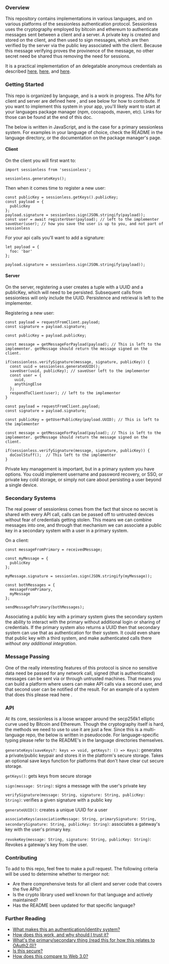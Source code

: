 ### Overview

This repository contains implementations in various languages, and on various platforms of the sessionless authentication protocol. Sessionless uses the cryptography employed by bitcoin and ethereum to authenticate messages sent between a client and a server. A private key is created and stored on the client, and then used to sign messages, which are then verified by the server via the public key associated with the client. Because this message verifying proves the provinence of the message, no other secret need be shared thus removing the need for sessions. 

It is a practical implementation of an delegatable anonymous credentials as described [here](https://www.microsoft.com/en-us/research/wp-content/uploads/2009/08/anoncred.pdf), [here](https://www.planetnineapp.com/digital-identity-for-smart-cities), and [here](https://www.sciencedirect.com/science/article/abs/pii/S1389128623005315).

### Getting Started

This repo is organized by language, and is a work in progress. The APIs for client and server are defined here <add link>, and see below for how to contribute. If you want to implement this system in your app, you'll likely want to start at your languages package manager (npm, cocoapods, maven, etc). Links for those can be found at the end of this doc. 

The below is written in JavaScript, and is the case for a primary sessionless system. For examples in your language of choice, check the README in the language directory, or the documentation on the package manager's page. 

#### Client

On the client you will first want to:

```
import sessionless from 'sessionless';

sessionless.generateKeys();
```

Then when it comes time to register a new user:

```
const publicKey = sessionless.getKeys().publicKey;
const payload = {
  publicKey
};
payload.signature = sessionless.sign(JSON.stringify(payload));
const user = await registerUser(payload); // left to the implementer
saveUser(user); // how you save the user is up to you, and not part of sessionless
```

For your api calls you'll want to add a signature:
```
let payload = {
  foo: 'bar'
};

payload.signature = sessionless.sign(JSON.stringify(payload));
```

#### Server

On the server, registering a user creates a tuple with a UUID and a publicKey, which will need to be persisted.
Subsequent calls from sessionless will only include the UUID. Persistence and retrieval is left to the implementer.

Registering a new user:

```
const payload = requestFromClient.payload;
const signature = payload.signature;

const publicKey = payload.publicKey;

const message = getMessageForPayload(payload); // This is left to the implementer. getMessage should return the message signed on the client.

if(sessionless.verifySignature(message, signature, publicKey)) {
  const uuid = sessionless.generateUUID();
  saveUser(uuid, publicKey); // saveUser left to the implementer
  const user = {
    uuid, 
    anythingElse
  };
  respondToClient(user); // left to the implementer
}
```

```
const payload = requestFromClient.payload;
const signature = payload.signature;

const publicKey = getUserPublicKey(payload.UUID); // This is left to the implementer

const message = getMessageForPayload(payload); // This is left to the implementer. getMessage should return the message signed on the client.

if(sessionless.verifySignature(message, signature, publicKey)) {
  doCoolStuff();  // This left to the implementer
}
```

Private key management is important, but in a primary system you have options. You could implement username and password recovery, or SSO, or private key cold storage, or simply not care about persisting a user beyond a single device. 

### Secondary Systems

The real power of sessionless comes from the fact that since no secret is shared with every API call, calls can be passed off to untrusted devices without fear of credentials getting stolen. This means we can combine messages into one, and through that mechanism we can associate a public key in a secondary system with a user in a primary system. 

On a client:

```
const messageFromPrimary = receivedMessage;

const myMessage = {
  publicKey
};

myMessage.signature = sessionles.sign(JSON.stringify(myMessage));

const bothMessages = {
  messageFromPrimary,
  myMessage
};

sendMessageToPrimary(bothMessages);
```

Associating a public key with a primary system gives the secondary system the ability to interact with the primary without additional login or sharing of credentials. If the primary system also returns a UUID then that secondary system can use that as authentication for their system. It could even share that public key with a third system, and make authenticated calls there _without any additional integration_. 

### Message Passing

One of the really interesting features of this protocol is since no sensitive data need be passed for any network call, signed (that is authenticated) messages can be sent via or through untrusted machines. That means you can build a platform where users can make API calls via a second user, and that second user can be notified of the result. For an example of a system that does this please read here <include link to MAGIC>.

### API

At its core, sessionless is a loose wrapper around the secp256k1 elliptic curve used by Bitcoin and Ethereum. Though the cryptography itself is hard, the methods we need to use to use it are just a few. Since this is a multi-language repo, the below is written in pseudocode. For language-specific typing please refer to the README's in the language directories themselves. 

`generateKeys(saveKeys?: keys => void, getKeys?: () => Keys)`: generates a private/public keypair and stores it in the platform's secure storage. Takes an optional save keys function for platforms that don't have clear cut secure storage. 

`getKeys()`: gets keys from secure storage

`sign(message: String)`: signs a message with the user's private key 

`verifySignature(message: String, signature: String, publicKey: String)`: verifies a given signature with a public key

`generateUUID()`: creates a unique UUID for a user 

`associateKeys(associationMessage: String, primarySignature: String, secondarySignature: String, publicKey: String)`: associates a gateway's key with the user's primary key.

`revokeKey(message: String, signature: String, publicKey: String)`: Revokes a gateway's key from the user.

### Contributing

To add to this repo, feel free to make a pull request. The following criteria will be used to determine whether to mergeor not:

* Are there comprehensive tests for all client and server code that covers the five APIs?
* Is the crypto library used well known for that language and actively maintained?
* Has the README been updated for that specific language?

### Further Reading

* [What makes this an authentication/identity system?](https://github.com/planet-nine-app/sessionless/blob/main/docs/Authentication%20and%20Identity.md)
* [How does this work, and why should I trust it?](https://github.com/planet-nine-app/sessionless/blob/main/docs/How%20does%20this%20work.md)
* [What's the primary/secondary thing (read this for how this relates to OAuth2.0)?](https://github.com/planet-nine-app/sessionless/blob/main/docs/Is%20Sessionless%20Secure.md)
* [Is this secure?](https://github.com/planet-nine-app/sessionless/blob/main/docs/Primary%20and%20Secondary.md)
* [How does this compare to Web 3.0?](https://github.com/planet-nine-app/sessionless/blob/main/docs/Web%203.md)
